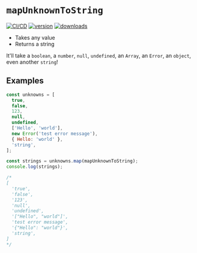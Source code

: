 # `mapUnknownToString`

[![CI/CD](https://github.com/CharlesStover/charlesstover.com/actions/workflows/cd.yml/badge.svg?branch=main&event=push)](https://github.com/CharlesStover/charlesstover.com/actions/workflows/cd.yml)
[![version](https://img.shields.io/npm/v/unknown2string.svg)](https://www.npmjs.com/package/unknown2string)
[![downloads](https://img.shields.io/npm/dt/unknown2string.svg)](https://www.npmjs.com/package/unknown2string)

- Takes any value
- Returns a string

It'll take a `boolean`, a `number`, `null`, `undefined`, an `Array`, an `Error`,
an `object`, even another `string`!

## Examples

```js
const unknowns = [
  true,
  false,
  123,
  null,
  undefined,
  ['Hello', 'world'],
  new Error('test error message'),
  { Hello: 'world' },
  'string',
];

const strings = unknowns.map(mapUnknownToString);
console.log(strings);

/*
[
  'true',
  'false',
  '123',
  'null',
  'undefined',
  '["Hello", "world"]',
  'test error message',
  '{"Hello": "world"}',
  'string',
]
*/
```
